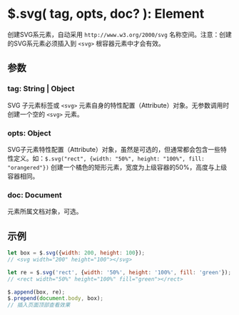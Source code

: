 # $.svg( tag, opts, doc? ): Element

创建SVG系元素，自动采用 `http://www.w3.org/2000/svg` 名称空间。注意：创建的SVG系元素必须插入到 `<svg>` 根容器元素中才会有效。


## 参数

### tag: String | Object

SVG 子元素标签或 `<svg>` 元素自身的特性配置（Attribute）对象。无参数调用时创建一个空的 `<svg>` 元素。


### opts: Object

SVG子元素特性配置（Attribute）对象，虽然是可选的，但通常都会包含一些特性定义。如：`$.svg("rect", {width: "50%", height: "100%", fill: "orangered"})` 创建一个橘色的矩形元素，宽度为上级容器的50%，高度与上级容器相同。


### doc: Document

元素所属文档对象，可选。


## 示例

```js
let box = $.svg({width: 200, height: 100});
// <svg width="200" height="100"></svg>

let re = $.svg('rect', {width: '50%', height: '100%', fill: 'green'});
// <rect width="50%" height="100%" fill="green"></rect>

$.append(box, re);
$.prepend(document.body, box);
// 插入页面顶部查看效果
```

